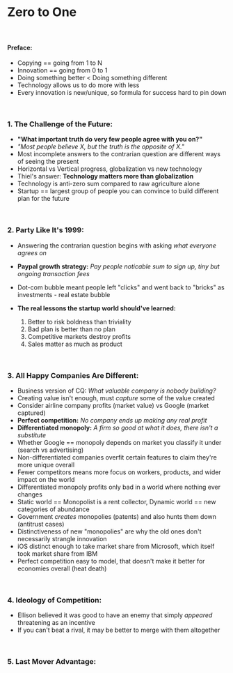 # Zero to One

&nbsp;

#### Preface:

* Copying == going from 1 to N
* Innovation == going from 0 to 1
* Doing something better < Doing something different
* Technology allows us to do more with less
* Every innovation is new/unique, so formula for success hard to pin down

&nbsp;

### 1. The Challenge of the Future:

* **"What important truth do very few people agree with you on?"**
* *"Most people believe X, but the truth is the opposite of X."*
* Most incomplete answers to the contrarian question are different ways of seeing the present
* Horizontal vs Vertical progress, globalization vs new technology
* Thiel's answer: **Technology matters more than globalization**
* Technology is anti-zero sum compared to raw agriculture alone
* Startup == largest group of people you can convince to build different plan for the future

&nbsp;

### 2. Party Like It's 1999:

* Answering the contrarian question begins with asking *what everyone agrees on*
* **Paypal growth strategy:** *Pay people noticable sum to sign up, tiny but ongoing transaction fees*
* Dot-com bubble meant people left "clicks" and went back to "bricks" as investments - real estate bubble
* **The real lessons the startup world should've learned:**

    1. Better to risk boldness than triviality
    2. Bad plan is better than no plan
    3. Competitive markets destroy profits
    4. Sales matter as much as product

&nbsp;

### 3. All Happy Companies Are Different:

* Business version of CQ: *What valuable company is nobody building?*
* Creating value isn't enough, must *capture* some of the value created
* Consider airline company profits (market value) vs Google (market captured)
* **Perfect competition:** *No company ends up making any real profit*
* **Differentiated monopoly:** *A firm so good at what it does, there isn't a substitute*
* Whether Google == monopoly depends on market you classify it under (search vs advertising)
* Non-differentiated companies overfit certain features to claim they're more unique overall
* Fewer competitors means more focus on workers, products, and wider impact on the world
* Differentiated monopoly profits only bad in a world where nothing ever changes
* Static world == Monopolist is a rent collector, Dynamic world == new categories of abundance
* Government *creates* monopolies (patents) and also hunts them down (antitrust cases)
* Distinctiveness of new "monopolies"  are why the old ones don't necessarily strangle innovation
* iOS distinct enough to take market share from Microsoft, which itself took market share from IBM
* Perfect competition easy to model, that doesn't make it better for economies overall (heat death)

&nbsp;

### 4. Ideology of Competition:

* Ellison believed it was good to have an enemy that simply *appeared* threatening as an incentive
* If you can't beat a rival, it may be better to merge with them altogether

&nbsp;

### 5. Last Mover Advantage:
